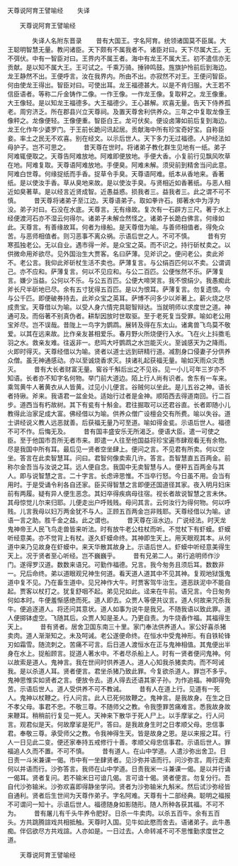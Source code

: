   天尊说阿育王譬喻经
　　失译




　　天尊说阿育王譬喻经

　　　　失译人名附东晋录
　　昔有大国王。字名阿育。统领诸国莫不臣属。大王聪明智慧无量。教问诸臣。天下颇有不属我者不。诸臣对曰。天下尽属大王。无不弭伏。中有一智臣对曰。王界内不属王者。海中有龙王不属大王。初不遣信亦无贡献。是以知不属大王。王可试之。千乘万骑。捶钟鸣鼓。旌旗护怜前后到海边。龙王静然不出。王便呼言。汝在我界内。所由不出。亦寂然不对王。王便问智臣。何由使龙王得出。智臣对曰。可使出耳。龙王福德甚大。以是不肯归服。大王若不信臣语者。等称二斤金铸作二像。一作王像。一作龙王像。复取秤之。龙王像重。大王像轻。是以知龙王福德多。大王福德少。王心甚解。欢喜无量。告天下侍养孤老。周穷济乏。所在郡县兴立天尊祠。及置天尊舍利供养众。三年之中复取龙像王像秤之。龙像便轻。王像便重。智臣白王。龙可伏矣。便设卤簿如前后复到海边。龙王化作年少婆罗门。于王前长跪问讯起居。贡献海中所有珍宝奇好宝。自称臣妾。率土之民无不欢喜。别在经文。以示后世人。天下多力无过福德。人护经法如母护子。岂不可思之。
　　昔天尊在世时。将诸弟子教化群生见地有一纸。弟子阿难辄便取之。天尊告阿难放地。阿难即便放地。手便大香。小复前行见飘风吹草在地。阿难复取。天尊语阿难放地。手便臭。阿难未解。须臾前到精舍当问此意。阿难白世尊。何缘捉纸而手香。捉草令手臭。天尊语阿难。纸本从香地来。香著纸。是以使汝手香。草从臭地来故。是以使汝手臭。与贤相近如香著纸。与恶人相近如臭著草。是以经言近贤成智。近愚益惑。损我者三。益我者三。此之谓不可不慎。
　　昔天尊将诸弟子至江边。天尊语弟子。取如拳许石。掷著水中为浮为没。弟子对曰。石没在水底。天尊言。无有缘故。复次有一石辟方三尺。著于水上经便渡河石亦不湿云何得尔。诸弟子未解佥然怪之。诸弟子长跪白佛言。何缘如此。天尊言。有善缘故耳。何者为缘船。是天尊借为喻。与善师相值者。得免众苦。与恶师相值者。则习恶事不离众祸。示语后世之人。不可不慎。
　　昔有穷寒孤独老公。无以自业。遇市得一斧。是众宝之英。而不识之。持行斫杖卖之。以供微命用斧欲尽。见外国治生大贾客。名曰萨薄。见斧识之。便问老公。卖此斧不。老公言。我仰此斧斫杖生活不卖也。萨薄复言。与公绢百匹何以不卖。公谓调己。亦不应和。萨薄复言。何以不见应和。与公二百匹。公便怅然不乐。萨薄复言。嫌少当益。公何以不乐。与公五百匹。公便大啼哭言。我不恨绢少。我愚痴此斧长尺半斫地已尽。余有五寸犹得五百匹。是以为恨耳。萨薄复言。勿复遗恨。今与公千匹。即便破券持去。此斧众宝之英耳。萨博不问多少以斧著上。薪火烧之尽成贵宝。天尊借以为喻。以受人身六情完具聪智辩达。当就明师以求度世之道。神通可及。而俗著不别真伪者。耕犁因放时世取驱。至于老死复当受罪。喻如老公用宝斧尽。岂不误哉。昔陇上一鸟字为鹦鹉。展转及得在东太山。诸禽兽飞鸟莫不敬爱。以其在远来故。比作亲友甚相爱乐。春月野火所烧便行入水。飞在火上抖擞毛羽之水。救亲友难。往返非一。悲鸣大吁鹦鹉之水岂能灭火。至诚感天为之降雨。火即时得灭。天尊经借以为喻。贤者以道士远到研精行道。减割身口侵妻子分供养众僧。虽无神通感动。亦以至诚烧香求灭。挟诸礼起获福无量。喻如天雨众灾悉灭。
　　昔有大长者财富无量。窖谷千斛后出之不见谷。见一小儿可年三岁亦不知语。长者亦不知字名何物。举门前大道边。陌上行人尚有识者。舍东有一车来。乘驾黄牛人著黄衣从人皆黄。过见小儿便言。谷贼何以坐此。是儿五谷之神。语长者持锹。斧来。我语君一盆金处。适始行过者是金神。顺陌西去得道南回。行二百步。道西当有朽故树。其下有瓫有十斛金。君往掘取可以还君谷直。长者即随小儿教得此治家足成大富。佛经借以为喻。供养众僧广设檀会交有所费。喻以失谷。道士讲经说义教人远恶就善。后获福无量乃可至道。喻如得金瓫。示语后世人。福德不可不作。后悔无及。
　　昔有国丰盛安乐无所渴乏。便语大臣。遣一可使之臣。至于他国市吾所无者市来。即遣一人往至他国益将珍宝遍市肆观看无有余物。尽是我国中所有耳。最后见一贤者空坐肆上。便问之言。不见君有所卖。何以空坐。答言在此卖智慧耳。问曰。君智何像卖索几许。答言。吾智慧直五百两金。前称尔金吾当与汝说之耳。远人便自念。我国中无卖智慧与人。便秤五百两金与其人。即与说智慧之言。二十字言。长虑谛思惟。不当卒行怒。今日虽不用。会当有用时。于是受诵令利各自还家。臣买得智慧之言即便还国道径其家。夜入明月妇床前有两履。疑有异人便生恶念。其妇卒得疾病母往宿。视长者故说智慧之言未休。其母惊觉儿尔来归耶。儿便走出户呼贱贱。母问其言。云何汝行为得何物。何以呼贱。儿言我母以妇万两金犹不与人。正顾五百两金岂非贱耶。天尊经借以为喻。谚语一言之助。胜千金之益。此之谓也。
　　昔天尊在洹水边。广说经法。时天龙鬼神帝王人民飞鸟走兽皆来听法。时有放牛老公柱杖而听。不觉杖下有虾蟆。虾蟆听经意美。亦不觉背上有杖。遂久虾蟆命终。其神即生天上。用天眼观其本。从何道中来乃见故身在虾蟆中。来天华散其故身上。示语后世人。虾蟆中听经意美得生天上。况于贤者至心听经。岂不巍巍乎。
　　昔有兄弟二人。弟行追明师作沙门。遂得罗汉道。数数来语兄。可勤作福德。兄言。我今匆务且须后耳。数数非一。兄后命终。弟以道眼观兄神生何道。看天道人道其中不见其神。复观地狱饿鬼道中复不见。乃在畜生道中。见兄神作大牛。时贾客驾牛治生。道恶趺泥中不能自起。贾客以杖打之。犹复舒咽不起。弟见兄如此。迳来在牛前。语兄言。今日匆务何如本时。牛便羞惭感绝而死。道人即去。众贾人等便共议言。道人何故来咒杀我牛。便追逐道人。将还问其意状。道人如事为说牛是我兄。不随我语以致此罪。道人便掷钵虚空。飞随其后。众贾人知是圣人。乃更自责。为牛烧香作福。其福得生天上。
　　昔有贤者。居舍卫国东南三十里。家门奉法供养道人。家公好喜杀猪卖肉。道人渐渐知之。未及呵诫。老公遂便命终。在恒水中受鬼神形。有自铁轮锋刃如霜雪。随流刺之。苦痛不可言。后日道人渡恒水在正与鬼神相值。其鬼便出半身在水上。捉船顾言。捉道人著水中。不者尽杀船上人。时有一贤者便问鬼神。何以故索是道人。鬼神言。我在世间时供养道人。道人心知我杀猪卖肉。而不呵诫我。是以杀道人耳。贤者便言。君坐杀猪乃致此罪。今复欲杀道人。罪岂不多乎。鬼神思惟实如贤者之言。便放令去。道人得去还语其家子孙。为作追福。神即得免苦。示语后世人。道人受供养不可不教诫。
　　昔有人在道上行。见道有一死人。鬼神以杖鞭之。行人问言。此人已死何故鞭之。鬼神言。是我故身。在生之日不孝父母。事君不忠。不敬三尊。不随师父之教。令我堕罪苦痛难言。悉我故身故来鞭耳。稍稍前行复见一死人。天神来下散华于死人尸上。以手摩挲之。行人问言。观君似是天。何故摩挲是死尸。答曰。是我故身生时之日孝顺父母。忠信事君。奉敬三尊。承受师父之教。令我神得生天。皆是故身之恩。是以来报之耳。行人一日见此二变。便还家奉持五戒修行十善。孝顺父母忠信事君。示语后世人。罪福追人久而不置。不可不慎。
　　昔有道人。在山中学道。人遣沙弥出舍卫。日日责一斗米兼课一偈。市中有一坐肆贤者。见沙弥并语而行。问沙弥言。周行走索何以并语而行。沙弥答言。我师在山中学道。日责我米一斗兼课一偈。是以并行诵一偈耳。贤者复问。若不输米日可谙几偈。言可谙十偈。贤者便言。勿复分行。吾自代沙弥输米。沙弥欢喜即得静坐学问。贤者为沙弥输米九斛米。然后试沙弥经皆自通利。贤者后生世间为天尊作弟子。字名阿难。天尊有十二部经典。聪明之福报不可谓问一知十。示语后世人。福德随身如影随形。随人所种各获其福。不可不为。
　　昔有屠儿有千头牛养令肥好。日杀一牛卖肉。以杀五百牛。余有五百头。方共跳腾諠戏共相抵触。天尊时入国。见牛如此愍而舍去。语诸弟子。此牛愚痴。伴侣欲尽方共戏諠。人亦如是。一日过去。人命转减不可不思惟勤求度世之道。

　　天尊说阿育王譬喻经


